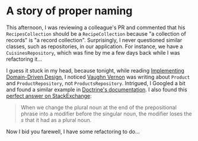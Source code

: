 # A story of proper naming

This afternoon, I was reviewing a colleague's PR and commented that his `RecipesCollection` should be
a `RecipeCollection` because "a collection of records" is "a record collection". Surprisingly, I
never questioned similar classes, such as repositories, in our application. For instance, we have a
`CuisinesRepository`, which was fine by me a few days back while I was refactoring it…

I guess it stuck in my head, because tonight, while reading [Implementing Domain-Driven Design][],
I noticed [Vaughn Vernon][] was writing about `Product` and `ProductRepository`,
not `ProductsRepository`. Intrigued, I Googled a bit and found a similar example in
[Doctrine's documentation][]. I also found this [perfect answer on StackExchange][]:

> When we change the plural noun at the end of the prepositional phrase into a modifier before
the singular noun, the modifier loses the _s_ that it had as a plural noun.

Now I bid you farewell, I have some refactoring to do…





[Implementing Domain-Driven Design]: https://www.safaribooksonline.com/library/view/implementing-domain-driven-design/9780133039900/
[Vaughn Vernon]: https://twitter.com/vaughnvernon
[perfect answer on StackExchange]: http://english.stackexchange.com/questions/229197/what-to-use-plural-or-singular-in-documents-repository
[Doctrine's documentation]: http://symfony.com/doc/current/doctrine/repository.html

